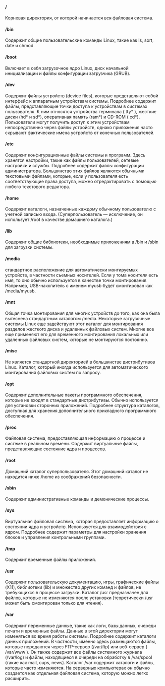 
#### / 
Корневая директория, от которой начинается вся файловая система.

#### /bin 
Содержит общие пользовательские команды Linux, такие как ls, sort,
date и chmod.

#### /boot 
Включает в себя загрузочное ядро Linux, диск начальной инициализации
и файлы конфигурации загрузчика (GRUB).

#### /dev
Содержит файлы устройств (device files), которые представляют собой интерфейс к аппаратным устройствам системы.
Подробнее
	содержит файлы, представляющие точки доступа к устройствам в системах
	пользователя. К ним относятся устройства терминала ( tty* ), жесткие диски
	(hd* и sd*), оперативная память (ram*) и CD-ROM ( cd*). Пользователи могут
	получить доступ к этим устройствам непосредственно через файлы устройств,
	однако приложения часто скрывают фактические имена устройств от конечных
	пользователей.

#### /etc
Содержит конфигурационные файлы системы и программ. Здесь хранятся настройки, такие как файлы пользователей, сетевые настройки и службы.
Подробнее
	содержит файлы конфигурации администратора. Большинство этих
	файлов являются обычными текстовыми файлами, которые, если у пользователя
	есть соответствующие права доступа, можно отредактировать с помощью
	любого текстового редактора.

#### /home 
Cодержит каталоги, назначенные каждому обычному пользователю
с учетной записью входа. (Суперпользователь — исключение, он использует
/root в качестве домашнего каталога.)

#### /lib 
Содержит общие библиотеки, необходимые приложениям в /bin и /sbin для загрузки системы.

#### /media
стандартное расположение для автоматически монтируемых устройств, в частности съемных носителей. Если у тома носителя есть имя, то оно обычно используется в качестве точки монтирования. Например, USB-накопитель с именем myusb будет смонтирован как /media/myusb.

#### /mnt 
Общая точка монтирования для многих устройств до того, как она была вытеснена стандартным каталогом /media. Некоторые загрузочные системы Linux еще задействуют этот каталог для монтирования разделов жесткого диска и удаленных файловых систем. Многие все еще применяют его для временного монтирования локальных или удаленных файловых систем, которые не монтируются постоянно.

#### /misc 
Не является стандартной директорией в большинстве дистрибутивов Linux. Каталог, который иногда используется для автоматического монтирования файловых систем по запросу.

#### /opt 
Содержит дополнительные пакеты программного обеспечения, которые не входят в стандартные дистрибутивы. Обычно используется для установки сторонних приложений.
Подробнее
	структура каталогов, доступная для хранения дополнительного прикладного
	программного обеспечения.

#### /proc
Файловая система, предоставляющая информацию о процессе и системе в реальном времени. Содержит виртуальные файлы, представляющие состояние ядра и процессов.

#### /root
Домашний каталог суперпользователя. Этот домашний каталог не находится
ниже /home из соображений безопасности.

#### /sbin 
Содержит административные команды и демонические процессы.

#### /sys 
Виртуальная файловая система, которая предоставляет информацию о состоянии ядра и устройств. Используется для взаимодействия с ядром.
Подробнее
	содержит параметры для настройки хранения блоков и управления
	контрольными группами.

#### /tmp 
Содержит временные файлы приложений.

#### /usr 
Содержит пользовательскую документацию, игры, графические файлы
    (X11), библиотеки (lib) и множество других команд и файлов, не требующихся
    в процессе загрузки. Каталог /usr предназначен для файлов, которые не изменяются после установки (теоретически /usr может быть смонтирован только
    для чтения).

#### /var 
Содержит переменные данные, такие как логи, базы данных, очереди печати и временные файлы. Данные в этой директории могут изменяться во время работы системы.
Подробнее
	содержит каталоги данных приложений. В частности, именно здесь
	размещаются файлы, которые передаются через FTP-сервер (/var/ftp) или
	веб-сервер ( /var/www ). Он также содержит все файлы системного журнала
	(/var/log) и файлы, находящиеся в очереди на обработку в /var/spool (такие
	как mail, cups, news). Каталог /var содержит каталоги и файлы, которые часто
	изменяются. На серверных компьютерах он обычно создается как отдельная
	файловая система, которую можно легко расширить.





